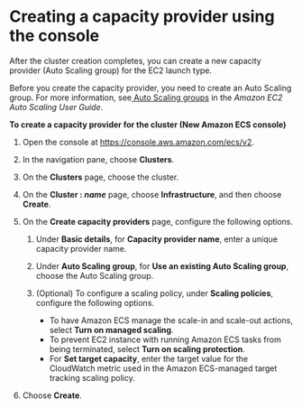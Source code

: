# Creating a capacity provider using the console<a name="create-capacity-provider-console-v2"></a>

After the cluster creation completes, you can create a new capacity provider \(Auto Scaling group\) for the EC2 launch type\.

Before you create the capacity provider, you need to create an Auto Scaling group\. For more information, see[ Auto Scaling groups](https://docs.aws.amazon.com/autoscaling/ec2/userguide/auto-scaling-groups.html) in the *Amazon EC2 Auto Scaling User Guide*\.

**To create a capacity provider for the cluster \(New Amazon ECS console\)**

1. Open the console at [https://console\.aws\.amazon\.com/ecs/v2](https://console.aws.amazon.com/ecs/v2)\.

1. In the navigation pane, choose **Clusters**\.

1. On the **Clusters** page, choose the cluster\.

1. On the **Cluster : *name*** page, choose **Infrastructure**, and then choose **Create**\.

1. On the **Create capacity providers** page, configure the following options\.

   1. Under **Basic details**, for **Capacity provider name**, enter a unique capacity provider name\.

   1. Under **Auto Scaling group**, for **Use an existing Auto Scaling group**, choose the Auto Scaling group\.

   1. \(Optional\) To configure a scaling policy, under **Scaling policies**, configure the following options\.
      + To have Amazon ECS manage the scale\-in and scale\-out actions, select **Turn on managed scaling**\.
      + To prevent EC2 instance with running Amazon ECS tasks from being terminated, select **Turn on scaling protection**\.
      + For **Set target capacity**, enter the target value for the CloudWatch metric used in the Amazon ECS\-managed target tracking scaling policy\.

1. Choose **Create**\.